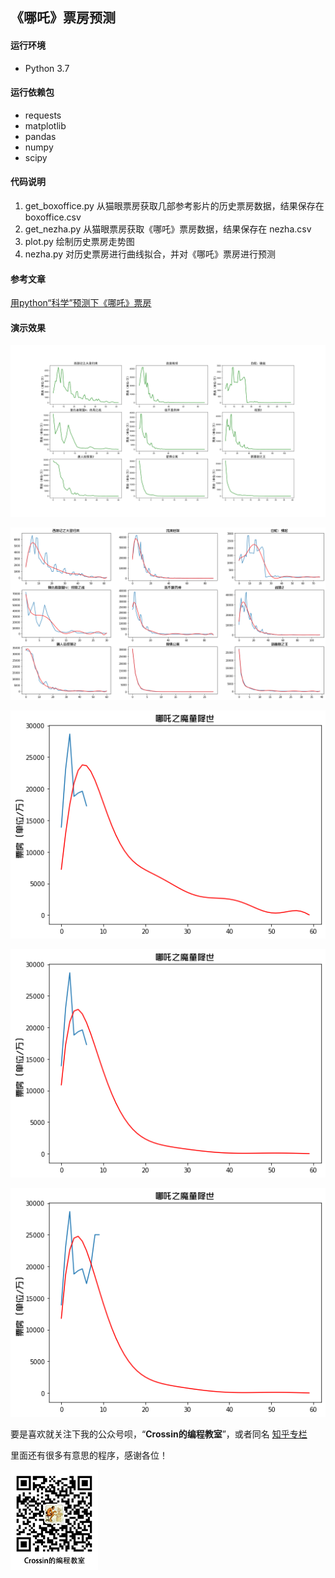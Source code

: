 ## 《哪吒》票房预测

#### 运行环境
- Python 3.7

#### 运行依赖包
- requests
- matplotlib
- pandas
- numpy
- scipy

#### 代码说明
1. get_boxoffice.py 从猫眼票房获取几部参考影片的历史票房数据，结果保存在 boxoffice.csv
2. get_nezha.py 从猫眼票房获取《哪吒》票房数据，结果保存在 nezha.csv
3. plot.py 绘制历史票房走势图
4. nezha.py 对历史票房进行曲线拟合，并对《哪吒》票房进行预测

#### 参考文章

[用python“科学”预测下《哪吒》票房](https://mp.weixin.qq.com/s/NsY4N-eH9EjuRzIjoaa-2Q)

#### 演示效果

![boxoffice.png](boxoffice.png)

![result.png](result.png)

![大圣预测.png](大圣预测.png)

![地球预测.png](地球预测.png)

![地球预测2.png](地球预测2.png)

要是喜欢就关注下我的公众号呗，“**Crossin的编程教室**”，或者同名 [知乎专栏](https://zhuanlan.zhihu.com/crossin)

里面还有很多有意思的程序，感谢各位！

![crossincode](../crossin-logo.png)
